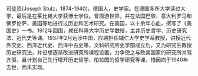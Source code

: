 司徒资(Joseph Stulz，1874-1940)，德国人，史学家。在德国多所大学读过大学，最后是在莱比锡大学获博士学位。曾周游世界，并在法国巴黎、意大利罗马和佛罗伦萨、美国等地进行过历史和艺术研究。在美国，以十余年心血，撰写了《美国史》一书。1912年回国，就任科隆大学历史学数授，主井历史哲学、历史研究法、近代史等课。1937年2月远涉中国，应聘担任辅仁大学史学系教授，讲授近代外交史、西洋近代史、西洋中古史等，文科研究所史学部成立后，又为研究生教授历史研究法，并设想逐渐改进研究所课程设置，力争使之与欧美国家的研究所并驾齐驱，且计划自己先行增开历史哲学、柏拉图的哲学研究等课，惜因病于1940年去世，而未实现。